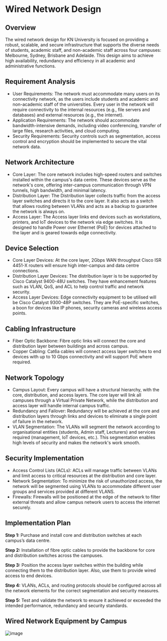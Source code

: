 # Wired Network Design

## Overview
The wired network design for KN University is focused on providing a robust, scalable, and secure infrastructure that supports the diverse needs of students, academic staff, and non-academic staff across four campuses: Melbourne, Sydney, Brisbane and Adelaide. This design aims to achieve high availability, redundancy and efficiency in all academic and administrative functions.
## Requirement Analysis
-	User Requirements: 
The network must accommodate many users on its connectivity network, as the users include students and academic and non-academic staff of the universities. Every user in the network will require connectivity to the internal resources (e.g., file servers and databases) and external resources (e.g., the internet).
-	Application Requirements: 
The network should accommodate bandwidth-intensive demands, including video conferencing, transfer of large files, research activities, and cloud computing.
-	Security Requirements: 
Security controls such as segmentation, access control and encryption should be implemented to secure the vital network data.


## Network Architecture
- Core Layer: 
The core network includes high-speed routers and switches installed within the campus's data centre. These devices serve as the network's core, offering inter-campus communication through VPN tunnels, high bandwidth, and minimal latency.
-	Distribution Layer: 
The Distribution layer collects traffic from the access layer switches and directs it to the core layer. It also acts as a switch that allows routing between VLANs and acts as a backup to guarantee the network is always on.
-	Access Layer: 
The Access layer links end devices such as workstations, printers, and IoT devices to the network via edge switches. It is designed to handle Power over Ethernet (PoE) for devices attached to the layer and is geared towards edge connectivity.

## Device Selection
-	Core Layer Devices: 
At the core layer, 2Gbps WAN throughput Cisco ISR 4451-X routers will ensure high inter-campus and data centre connections.
-	Distribution Layer Devices: 
The distribution layer is to be supported by Cisco Catalyst 9400-48U switches. They have enhancement features such as VLAN, QoS, and ACL to help control traffic and network security.
-	Access Layer Devices: 
Edge connectivity equipment to be utilised will be Cisco Catalyst 9300-48P switches. They are PoE-specific switches, a boon for devices like IP phones, security cameras and wireless access points.


## Cabling Infrastructure
-	Fiber Optic Backbone: 
Fibre optic links will connect the core and distribution layer between buildings and across campus.
-	Copper Cabling: 
Cat6a cables will connect access layer switches to end devices with up to 10 Gbps connectivity and will support PoE where required.

## Network Topology
-	Campus Layout: 
Every campus will have a structural hierarchy, with the core, distribution, and access layers. The core layer will link all campuses through a Virtual Private Network, while the distribution and access layer will handle internal campus traffic.
-	Redundancy and Failover: 
Redundancy will be achieved at the core and distribution layers through links and devices to eliminate a single point of failure in the network.
-	VLAN Segmentation: 
The VLANs will segment the network according to organisational entities (students, Admin staff, Lecturers) and services required (management, IoT devices, etc.). This segmentation enables high levels of security and makes the network's work smooth.

## Security Implementation
-	Access Control Lists (ACLs): 
ACLs will manage traffic between VLANs and limit access to critical resources at the distribution and core layer.
-	Network Segmentation: 
To minimize the risk of unauthorized access, the network will be segmented using VLANs to accommodate different user groups and services provided at different VLANS.
-	Firewalls: 
Firewalls will be positioned at the edge of the network to filter external threats and allow campus network users to access the internet securely.

## Implementation Plan
**Step 1:** Purchase and install core and distribution switches at each campus’s data centre.

**Step 2:** Installation of fibre optic cables to provide the backbone for core and distribution switches across the campuses.

**Step 3:** Position the access layer switches within the building while connecting them to the distribution layer. Also, use them to provide wired access to end devices.

**Step 4:** VLANs, ACLs, and routing protocols should be configured across all the network elements for the correct segmentation and security measures.

**Step 5:** Test and validate the network to ensure it achieved or exceeded the intended performance, redundancy and security standards.

## Wired Network Equipment by Campus 

![image](https://github.com/user-attachments/assets/af006ff2-a903-49ae-81b9-e450122f4a5f)

